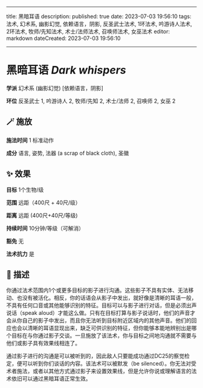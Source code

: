 
---
title: 黑暗耳语
description: 
published: true
date: 2023-07-03 19:56:10
tags: 法术, 幻术系, 幽影幻觉, 依赖语言，阴影, 反圣武士法术, 1环法术, 吟游诗人法术, 2环法术, 牧师/先知法术, 术士/法师法术, 召唤师法术, 女巫法术
editor: markdown
dateCreated: 2023-07-03 19:56:10

---

# **黑暗耳语** *Dark whispers*

**学派** 幻术系 (幽影幻觉) \[依赖语言，阴影\] 

**环位** 反圣武士 1, 吟游诗人 2, 牧师/先知 2, 术士/法师 2, 召唤师 2, 女巫 2

## 🪄 施放

**施法时间** 1 标准动作

**成分** 语言, 姿势, 法器 (a scrap of black cloth), 圣徽

## ✨ 效果 

**目标** 1个生物/级 

**范围** 远距（400尺 + 40尺/级）

**距离** 远距 (400尺+40尺/等级)  

**持续时间** 10分钟/等级（可解消） 

**豁免** 无

**法术抗力** 是

## 📖 描述

你通过法术范围内1个或更多目标的影子进行沟通。这些影子不具有实体、无法移动、也没有被活化。相反，你的话语会从影子中发出，就好像是清晰的耳语一般，不具有任何口音或其他能够识别的特征。目标可以与影子进行对话，但是必须出声说话（speak aloud）才能这么做。只有在目标打算与影子说话时，他们的声音才会从你自己的影子中发出，而且你无法听到目标附近区域内的其他声音。他们的回应也会以清晰的耳语显现出来，缺乏可供识别的特征，但你能够本能地辨别出是哪个目标在与你通过影子交谈。一旦施放了该法术，你与目标之间地沟通就不需要与他们或影子具有效果线相连了。

通过影子进行的沟通是可以被听到的，因此敌人只要能成功通过DC25的察觉检定，便可以听到你们谈话的内容。该法术可以被默发（be silenced）。你无法对受术者施法，或者以其他方式通过影子来设置效果线，但是允许你说或理解语言的法术依旧可以通过黑暗耳语正常生效。
    